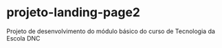 # projeto-landing-page2
Projeto de desenvolvimento do módulo básico do curso de Tecnologia da Escola DNC
